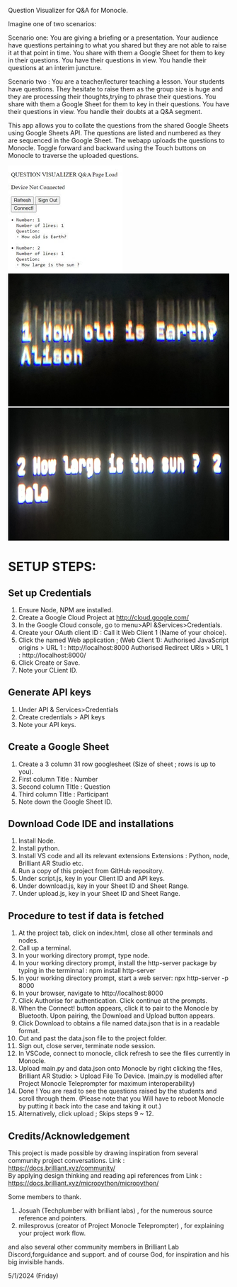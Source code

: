 Question Visualizer for Q&A for Monocle. 

Imagine one of two scenarios:

Scenario one: You are giving a briefing or a presentation. 
Your audience have questions pertaining to what you shared but they are not able to raise it at that point in time. 
You share with them a Google Sheet for them to key in their questions. You have their questions in view.
You handle their questions at an interim juncture.

Scenario two : You are a teacher/lecturer teaching a lesson. Your students have questions. 
They hesitate to raise them as the group size is huge and they are processing their thoughts,trying to phrase their questions. 
You share with them a Google Sheet for them to key in their questions. You have their questions in view. 
You handle their doubts at a Q&A segment.

This app allows you to collate the questions from the shared Google
Sheets using Google Sheets API. The questions are listed and numbered as
they are sequenced in the Google Sheet. The webapp uploads the questions
to Monocle. Toggle forward and backward using the Touch buttons on
Monocle to traverse the uploaded questions.

<img src= "https://github.com/ironmanfpv/Project-Question-Visualizer-for-Monocle/blob/main/img/IMG_0.jpg">
<img src="https://github.com/ironmanfpv/Project-Question-Visualizer-for-Monocle/blob/main/img/IMG_1.jpg" height="300" width="500"><img src="https://github.com/ironmanfpv/Project-Question-Visualizer-for-Monocle/blob/main/img/IMG_2.jpg" height="300" width="500">

# SETUP STEPS: # 

## Set up Credentials ##

1.  Ensure Node, NPM are installed.
2.  Create a Google Cloud Project at http://cloud.google.com/
3.  In the Google Cloud console, go to menu\>API &Services\>Credentials.
4.  Create your OAuth client ID : 
        Call it Web Client 1 (Name of your choice).
5.  Click the named Web application ; (Web Client 1): 
        Authorised  JavaScript origins \> URL 1 : http://localhost:8000 Authorised
        Redirect URIs \> URL 1 : http://localhost:8000/
6.  Click Create or Save.
7.  Note your CLient ID.

## Generate API keys ##

1.  Under API & Services\>Credentials
2.  Create credentials \> API keys
3.  Note your API keys.

## Create a Google Sheet ## 
1. Create a 3 column 31 row googlesheet (Size of sheet ; rows is up to you). 
2. First column Title : Number 
3. Second column TItle : Question 
4. Third column TItle : Participant 
5. Note down the Google Sheet ID.

## Download Code IDE and installations  ##

1.  Install Node.
2.  Install python.
3.  Install VS code and all its relevant extensions Extensions : Python,
    node, Brilliant AR Studio etc.
4.  Run a copy of this project from GitHub repository.
5.  Under script.js, key in your Client ID and API keys.
6.  Under download.js, key in your Sheet ID and Sheet Range.
7.  Under upload.js, key in your Sheet ID and Sheet Range.

## Procedure to test if data is fetched ##

1.  At the project tab, click on index.html, close all other terminals and nodes.
2.  Call up a terminal.
3.  In your working directory prompt, type node.
4.  In your working directory prompt, install the http-server package by typing in the terminnal : npm install http-server
5.  In your working directory prompt, start a web server: npx http-server -p 8000
6.  In your browser, navigate to http://localhost:8000
7.  Click Authorise for authentication. Click continue at the prompts.
8.  When the Connect! button appears, click it to pair to the Monocle by Bluetooth. 
    Upon pairing, the Download and Upload button appears.
9.  Click Download to obtains a file named data.json that is in a readable format.
10. Cut and past the data.json file to the project folder. 
11. Sign out, close server, terminate node session.
12. In VSCode, connect to monocle, click refresh to see the files currently in Monocle.
13. Upload main.py and data.json onto Monocle by right clicking the files, 
        Brilliant AR Studio: > Upload File To Device. (main.py is modelled after 
        Project Monocle Teleprompter for maximum interoperability)
14. Done ! You are read to see the questions raised by the students and
    scroll through them. (Please note that you Will have to reboot
    Monocle by putting it back into the case and taking it out.)
15. Alternatively, click upload ; Skips steps 9 \~ 12.

## Credits/Acknowledgement ##

This project is made possible by drawing inspiration from several community project conversations.
Link : https://docs.brilliant.xyz/community/  
By applying design thinking and reading api references from 
Link : https://docs.brilliant.xyz/micropython/micropython/

Some members to thank. 
1) Josuah (Techplumber with brilliant labs) , for the numerous source reference and pointers.
2) milesprovus (creator of Project Monocle Teleprompter) , for explaining your project work flow. 

and also several other community members in Brilliant Lab Discord,forguidance and support. 
and of course God, for inspiration and his big invisible hands.

5/1/2024 (Friday)